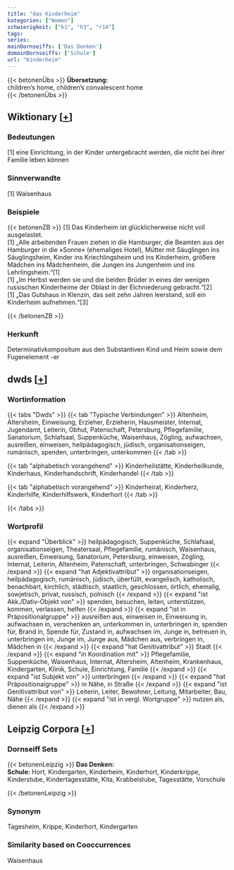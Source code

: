 ```yaml
---
title: "das Kinderheim"
kategorien: ["Nomen"]
schwierigkeit: ["k1", "h3", "r14"]
tags:
series:
mainDornseiffs: ['Das Denken']
domainDornseiffs: ['Schule']
url: "Kinderheim"
---
```


{{< betonenÜbs >}}
**Übersetzung:**  
children’s home, children’s convalescent home  
{{< /betonenÜbs >}}

## Wiktionary [[+](https://de.wiktionary.org/wiki/Kinderheim)]

### Bedeutungen
[1] eine Einrichtung, in der Kinder untergebracht werden, die nicht bei ihrer Familie leben können  

### Sinnverwandte
[1] Waisenhaus  

### Beispiele
{{< betonenZB >}}
[1] Das Kinderheim ist glücklicherweise nicht voll ausgelastet.  
[1] „Alle arbeitenden Frauen ziehen in die Hamburger, die Beamten aus der Hamburger in die »Sonne« (ehemaliges Hotel), Mütter mit Säuglingen ins Säuglingsheim, Kinder ins Kriechlingsheim und ins Kinderheim, größere Mädchen ins Mädchenheim, die Jungen ins Jungenheim und ins Lehrlingsheim.“[1]  
[1] „Im Herbst werden sie und die beiden Brüder in eines der wenigen russischen Kinderheime der Oblast in der Elchniederung gebracht.“[2]  
[1] „Das Gutshaus in Klenzin, das seit zehn Jahren leerstand, soll ein Kinderheim aufnehmen.“[3]  

{{< /betonenZB >}}
### Herkunft
Determinativkompositum aus den Substantiven Kind und Heim sowie dem Fugenelement -er  



## dwds [[+](https://www.dwds.de/wb/Kinderheim)]

### Wortinformation
{{< tabs "Dwds" >}}
{{< tab "Typische Verbindungen" >}}
Altenheim, Altersheim, Einweisung, Erzieher, Erzieherin, Hausmeister, Internat, Jugendamt, Leiterin, Obhut, Patenschaft, Petersburg, Pflegefamilie, Sanatorium, Schlafsaal, Suppenküche, Waisenhaus, Zögling, aufwachsen, ausreißen, einweisen, heilpädagogisch, jüdisch, organisationseigen, rumänisch, spenden, unterbringen, unterkommen
{{< /tab >}}

{{< tab "alphabetisch vorangehend" >}}
Kinderheilstätte, Kinderheilkunde, Kinderhaus, Kinderhandschrift, Kinderhandel
{{< /tab >}}

{{< tab "alphabetisch vorangehend" >}}
Kinderheirat, Kinderherz, Kinderhilfe, Kinderhilfswerk, Kinderhort
{{< /tab >}}

{{< /tabs >}}

### Wortprofil
{{< expand "Überblick" >}} heilpädagogisch, Suppenküche, Schlafsaal, organisationseigen, Theatersaal, Pflegefamilie, rumänisch, Waisenhaus, ausreißen, Einweisung, Sanatorium, Petersburg, einweisen, Zögling, Internat, Leiterin, Altenheim, Patenschaft, unterbringen, Schwabinger {{< /expand >}}
{{< expand "hat Adjektivattribut" >}} organisationseigen, heilpädagogisch, rumänisch, jüdisch, überfüllt, evangelisch, katholisch, benachbart, kirchlich, städtisch, staatlich, geschlossen, örtlich, ehemalig, sowjetisch, privat, russisch, polnisch {{< /expand >}}
{{< expand "ist Akk./Dativ-Objekt von" >}} spenden, besuchen, leiten, unterstützen, kommen, verlassen, helfen {{< /expand >}}
{{< expand "ist in Präpositionalgruppe" >}} ausreißen aus, einweisen in, Einweisung in, aufwachsen in, verschenken an, unterkommen in, unterbringen in, spenden für, Brand in, Spende für, Zustand in, aufwachsen im, Junge in, betreuen in, unterbringen im, Junge im, Junge aus, Mädchen aus, verbringen in, Mädchen in {{< /expand >}}
{{< expand "hat Genitivattribut" >}} Stadt {{< /expand >}}
{{< expand "in Koordination mit" >}} Pflegefamilie, Suppenküche, Waisenhaus, Internat, Altersheim, Altenheim, Krankenhaus, Kindergarten, Klinik, Schule, Einrichtung, Familie {{< /expand >}}
{{< expand "ist Subjekt von" >}} unterbringen {{< /expand >}}
{{< expand "hat Präpositionalgruppe" >}} in Nähe, in Straße {{< /expand >}}
{{< expand "ist Genitivattribut von" >}} Leiterin, Leiter, Bewohner, Leitung, Mitarbeiter, Bau, Nähe {{< /expand >}}
{{< expand "ist in vergl. Wortgruppe" >}} nutzen als, dienen als {{< /expand >}}

## Leipzig Corpora [[+](https://corpora.uni-leipzig.de/en/res?word=Kinderheim&corpusId=deu_newscrawl-public_2018)]

### Dornseiff Sets
{{< betonenLeipzig >}}
**Das Denken:**  
**Schule:** Hort, Kindergarten, Kinderheim, Kinderhort, Kinderkrippe, Kinderstube, Kindertagesstätte, Kita, Krabbelstube, Tagesstätte, Vorschule  

{{< /betonenLeipzig >}}

### Synonym
Tagesheim, Krippe, Kinderhort, Kindergarten


### Similarity based on Cooccurrences
Waisenhaus

